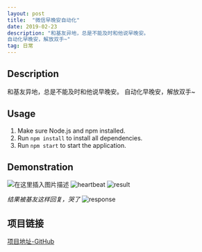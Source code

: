 ```yaml
---
layout: post  
title:  "微信早晚安自动化"  
date: 2019-02-23  
description: "和基友异地，总是不能及时和他说早晚安。
自动化早晚安，解放双手~"
tag: 日常
---
```



## Description
和基友异地，总是不能及时和他说早晚安。
自动化早晚安，解放双手~

## Usage

1. Make sure Node.js and npm installed.
2. Run `npm install` to install all dependencies.
3. Run `npm start` to start the application.

## Demonstration
![在这里插入图片描述](https://img-blog.csdnimg.cn/20190223130627646.png?x-oss-process=image/watermark,type_ZmFuZ3poZW5naGVpdGk,shadow_10,text_aHR0cHM6Ly9ibG9nLmNzZG4ubmV0L3FxXzQyODk1Mzc5,size_16,color_FFFFFF,t_70)
![heartbeat](https://img-blog.csdnimg.cn/2019022313071495.PNG)
![result](https://img-blog.csdnimg.cn/20190223130743518.PNG)

*结果被基友这样回复，哭了*
![response](https://img-blog.csdnimg.cn/20190223131016735.png)
## 项目链接
[项目地址-GitHub](https://github.com/WithLei/AutoGoodNight)